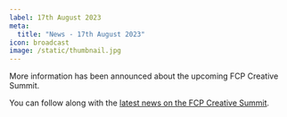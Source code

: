 ```yaml
---
label: 17th August 2023
meta:
  title: "News - 17th August 2023"
icon: broadcast
image: /static/thumbnail.jpg
---
```


More information has been announced about the upcoming FCP Creative Summit.

You can follow along with the [latest news on the FCP Creative Summit](/fcp-creative-summit/).